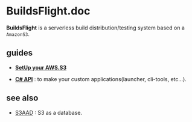 BuildsFlight.doc
====

__BuildsFlight__ is a serverless build distribution/testing system based on a `AmazonS3`.

guides
----
* __[SetUp your AWS.S3](setup.md)__

* __[C# API](api.md)__ : to make your custom applications(launcher, cli-tools, etc...).

see also
----
* [S3AAD](https://github.com/pjc0247/S3AAD) : S3 as a database.
